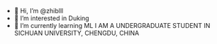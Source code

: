 - 👋 Hi, I’m @zhiblll
- 👀 I’m interested in Duking
- 🌱 I’m currently learning ML
I AM A UNDERGRADUATE STUDENT IN SICHUAN UNIVERSITY, CHENGDU, CHINA
<!---
zhiblll/zhiblll is a ✨ special ✨ repository because its `README.md` (this file) appears on your GitHub profile.
You can click the Preview link to take a look at your changes.
--->
